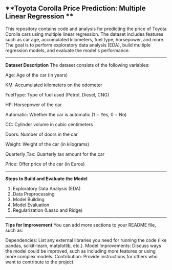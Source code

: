 **Toyota Corolla Price Prediction: Multiple Linear Regression **    
-------------------------------------------------------------

This repository contains code and analysis for predicting the price of Toyota Corolla cars using multiple linear regression. The dataset includes features such as car age, accumulated kilometers, fuel type, horsepower, and more. The goal is to perform exploratory data analysis (EDA), build multiple regression models, and evaluate the model's performance.

--------------------------------------------------------------
**Dataset Description**
The dataset consists of the following variables:

Age: Age of the car (in years)

KM: Accumulated kilometers on the odometer

FuelType: Type of fuel used (Petrol, Diesel, CNG)

HP: Horsepower of the car

Automatic: Whether the car is automatic (1 = Yes, 0 = No)

CC: Cylinder volume in cubic centimeters

Doors: Number of doors in the car

Weight: Weight of the car (in kilograms)

Quarterly_Tax: Quarterly tax amount for the car

Price: Offer price of the car (in Euros)

----------------------------------------------------------------
**Steps to Build and Evaluate the Model**
1. Exploratory Data Analysis (EDA)
2. Data Preprocessing
3. Model Building
4. Model Evaluation
5. Regularization (Lasso and Ridge)
--------------------------------------------------------------------
**Tips for Improvement**
You can add more sections to your README file, such as:

Dependencies: List any external libraries you need for running the code (like pandas, scikit-learn, matplotlib, etc.).
Model Improvements: Discuss ways the model could be improved, such as including more features or using more complex models.
Contribution: Provide instructions for others who want to contribute to the project.
